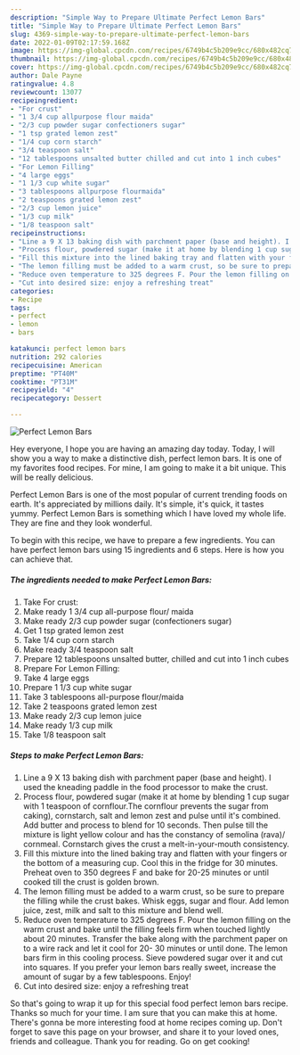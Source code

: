 ```yaml
---
description: "Simple Way to Prepare Ultimate Perfect Lemon Bars"
title: "Simple Way to Prepare Ultimate Perfect Lemon Bars"
slug: 4369-simple-way-to-prepare-ultimate-perfect-lemon-bars
date: 2022-01-09T02:17:59.168Z
image: https://img-global.cpcdn.com/recipes/6749b4c5b209e9cc/680x482cq70/perfect-lemon-bars-recipe-main-photo.jpg
thumbnail: https://img-global.cpcdn.com/recipes/6749b4c5b209e9cc/680x482cq70/perfect-lemon-bars-recipe-main-photo.jpg
cover: https://img-global.cpcdn.com/recipes/6749b4c5b209e9cc/680x482cq70/perfect-lemon-bars-recipe-main-photo.jpg
author: Dale Payne
ratingvalue: 4.8
reviewcount: 13077
recipeingredient:
- "For crust"
- "1 3/4 cup allpurpose flour maida"
- "2/3 cup powder sugar confectioners sugar"
- "1 tsp grated lemon zest"
- "1/4 cup corn starch"
- "3/4 teaspoon salt"
- "12 tablespoons unsalted butter chilled and cut into 1 inch cubes"
- "For Lemon Filling"
- "4 large eggs"
- "1 1/3 cup white sugar"
- "3 tablespoons allpurpose flourmaida"
- "2 teaspoons grated lemon zest"
- "2/3 cup lemon juice"
- "1/3 cup milk"
- "1/8 teaspoon salt"
recipeinstructions:
- "Line a 9 X 13 baking dish with parchment paper (base and height). I used the kneading paddle in the food processor to make the crust."
- "Process flour, powdered sugar (make it at home by blending 1 cup sugar with 1 teaspoon of cornflour.The cornflour prevents the sugar from caking), cornstarch, salt and lemon zest and pulse until it&#39;s combined. Add butter and process to blend for 10 seconds. Then pulse till the mixture is light yellow colour and has the constancy of semolina (rava)/ cornmeal. Cornstarch gives the crust a melt-in-your-mouth consistency."
- "Fill this mixture into the lined baking tray and flatten with your fingers or the bottom of a measuring cup. Cool this in the fridge for 30 minutes. Preheat oven to 350 degrees F and bake for 20-25 minutes or until cooked till the crust is golden brown."
- "The lemon filling must be added to a warm crust, so be sure to prepare the filling while the crust bakes. Whisk eggs, sugar and flour. Add lemon juice, zest, milk and salt to this mixture and blend well."
- "Reduce oven temperature to 325 degrees F. Pour the lemon filling on the warm crust and bake until the filling feels firm when touched lightly about 20 minutes. Transfer the bake along with the parchment paper on to a wire rack and let it cool for 20- 30 minutes or until done. The lemon bars firm in this cooling process. Sieve powdered sugar over it and cut into squares. If you prefer your lemon bars really sweet, increase the amount of sugar by a few tablespoons. Enjoy!"
- "Cut into desired size: enjoy a refreshing treat"
categories:
- Recipe
tags:
- perfect
- lemon
- bars

katakunci: perfect lemon bars 
nutrition: 292 calories
recipecuisine: American
preptime: "PT40M"
cooktime: "PT31M"
recipeyield: "4"
recipecategory: Dessert

---
```



![Perfect Lemon Bars](https://img-global.cpcdn.com/recipes/6749b4c5b209e9cc/680x482cq70/perfect-lemon-bars-recipe-main-photo.jpg)

Hey everyone, I hope you are having an amazing day today. Today, I will show you a way to make a distinctive dish, perfect lemon bars. It is one of my favorites food recipes. For mine, I am going to make it a bit unique. This will be really delicious.



Perfect Lemon Bars is one of the most popular of current trending foods on earth. It's appreciated by millions daily. It's simple, it's quick, it tastes yummy. Perfect Lemon Bars is something which I have loved my whole life. They are fine and they look wonderful.


To begin with this recipe, we have to prepare a few ingredients. You can have perfect lemon bars using 15 ingredients and 6 steps. Here is how you can achieve that.

<!--inarticleads1-->

##### The ingredients needed to make Perfect Lemon Bars:

1. Take For crust:
1. Make ready 1 3/4 cup all-purpose flour/ maida
1. Make ready 2/3 cup powder sugar (confectioners sugar)
1. Get 1 tsp grated lemon zest
1. Take 1/4 cup corn starch
1. Make ready 3/4 teaspoon salt
1. Prepare 12 tablespoons unsalted butter, chilled and cut into 1 inch cubes
1. Prepare For Lemon Filling:
1. Take 4 large eggs
1. Prepare 1 1/3 cup white sugar
1. Take 3 tablespoons all-purpose flour/maida
1. Take 2 teaspoons grated lemon zest
1. Make ready 2/3 cup lemon juice
1. Make ready 1/3 cup milk
1. Take 1/8 teaspoon salt




<!--inarticleads2-->

##### Steps to make Perfect Lemon Bars:

1. Line a 9 X 13 baking dish with parchment paper (base and height). I used the kneading paddle in the food processor to make the crust.
1. Process flour, powdered sugar (make it at home by blending 1 cup sugar with 1 teaspoon of cornflour.The cornflour prevents the sugar from caking), cornstarch, salt and lemon zest and pulse until it&#39;s combined. Add butter and process to blend for 10 seconds. Then pulse till the mixture is light yellow colour and has the constancy of semolina (rava)/ cornmeal. Cornstarch gives the crust a melt-in-your-mouth consistency.
1. Fill this mixture into the lined baking tray and flatten with your fingers or the bottom of a measuring cup. Cool this in the fridge for 30 minutes. Preheat oven to 350 degrees F and bake for 20-25 minutes or until cooked till the crust is golden brown.
1. The lemon filling must be added to a warm crust, so be sure to prepare the filling while the crust bakes. Whisk eggs, sugar and flour. Add lemon juice, zest, milk and salt to this mixture and blend well.
1. Reduce oven temperature to 325 degrees F. Pour the lemon filling on the warm crust and bake until the filling feels firm when touched lightly about 20 minutes. Transfer the bake along with the parchment paper on to a wire rack and let it cool for 20- 30 minutes or until done. The lemon bars firm in this cooling process. Sieve powdered sugar over it and cut into squares. If you prefer your lemon bars really sweet, increase the amount of sugar by a few tablespoons. Enjoy!
1. Cut into desired size: enjoy a refreshing treat




So that's going to wrap it up for this special food perfect lemon bars recipe. Thanks so much for your time. I am sure that you can make this at home. There's gonna be more interesting food at home recipes coming up. Don't forget to save this page on your browser, and share it to your loved ones, friends and colleague. Thank you for reading. Go on get cooking!
